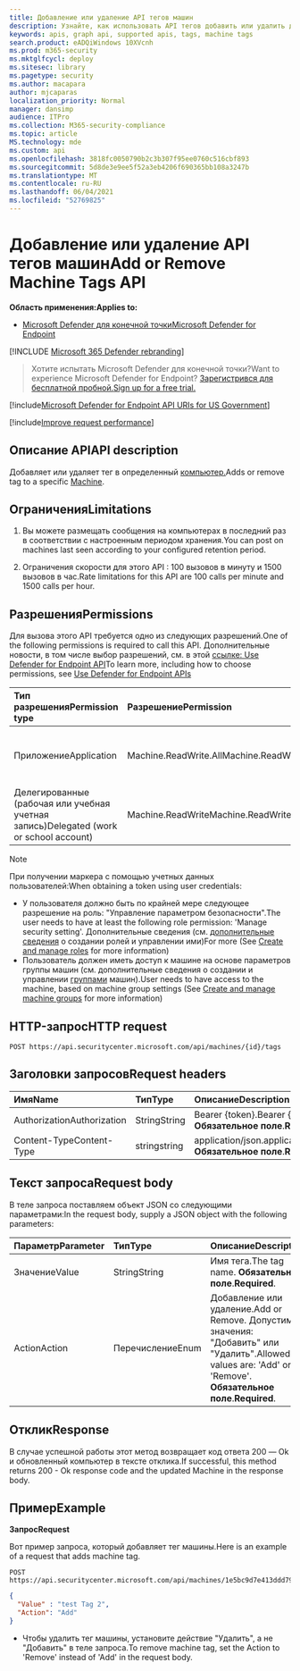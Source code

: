 ```yaml
---
title: Добавление или удаление API тегов машин
description: Узнайте, как использовать API тегов добавить или удалить для добавления или удаления тега для машины в Microsoft Defender для конечной точки.
keywords: apis, graph api, supported apis, tags, machine tags
search.product: eADQiWindows 10XVcnh
ms.prod: m365-security
ms.mktglfcycl: deploy
ms.sitesec: library
ms.pagetype: security
ms.author: macapara
author: mjcaparas
localization_priority: Normal
manager: dansimp
audience: ITPro
ms.collection: M365-security-compliance
ms.topic: article
MS.technology: mde
ms.custom: api
ms.openlocfilehash: 3818fc0050790b2c3b307f95ee0760c516cbf893
ms.sourcegitcommit: 5d8de3e9ee5f52a3eb4206f690365bb108a3247b
ms.translationtype: MT
ms.contentlocale: ru-RU
ms.lasthandoff: 06/04/2021
ms.locfileid: "52769825"
---
```

# <a name="add-or-remove-machine-tags-api"></a><span data-ttu-id="26601-104">Добавление или удаление API тегов машин</span><span class="sxs-lookup"><span data-stu-id="26601-104">Add or Remove Machine Tags API</span></span>

<span data-ttu-id="26601-105">**Область применения:**</span><span class="sxs-lookup"><span data-stu-id="26601-105">**Applies to:**</span></span>

- [<span data-ttu-id="26601-106">Microsoft Defender для конечной точки</span><span class="sxs-lookup"><span data-stu-id="26601-106">Microsoft Defender for Endpoint</span></span>](https://go.microsoft.com/fwlink/p/?linkid=2154037)

[!INCLUDE [Microsoft 365 Defender rebranding](../../includes/microsoft-defender.md)]

> <span data-ttu-id="26601-107">Хотите испытать Microsoft Defender для конечной точки?</span><span class="sxs-lookup"><span data-stu-id="26601-107">Want to experience Microsoft Defender for Endpoint?</span></span> [<span data-ttu-id="26601-108">Зарегистрився для бесплатной пробной.</span><span class="sxs-lookup"><span data-stu-id="26601-108">Sign up for a free trial.</span></span>](https://www.microsoft.com/microsoft-365/windows/microsoft-defender-atp?ocid=docs-wdatp-exposedapis-abovefoldlink) 

[!include[Microsoft Defender for Endpoint API URIs for US Government](../../includes/microsoft-defender-api-usgov.md)]

[!include[Improve request performance](../../includes/improve-request-performance.md)]

## <a name="api-description"></a><span data-ttu-id="26601-109">Описание API</span><span class="sxs-lookup"><span data-stu-id="26601-109">API description</span></span>

<span data-ttu-id="26601-110">Добавляет или удаляет тег в определенный [компьютер.](machine.md)</span><span class="sxs-lookup"><span data-stu-id="26601-110">Adds or remove tag to a specific [Machine](machine.md).</span></span>

## <a name="limitations"></a><span data-ttu-id="26601-111">Ограничения</span><span class="sxs-lookup"><span data-stu-id="26601-111">Limitations</span></span>

1. <span data-ttu-id="26601-112">Вы можете размещать сообщения на компьютерах в последний раз в соответствии с настроенным периодом хранения.</span><span class="sxs-lookup"><span data-stu-id="26601-112">You can post on machines last seen according to your configured retention period.</span></span>

2. <span data-ttu-id="26601-113">Ограничения скорости для этого API : 100 вызовов в минуту и 1500 вызовов в час.</span><span class="sxs-lookup"><span data-stu-id="26601-113">Rate limitations for this API are 100 calls per minute and 1500 calls per hour.</span></span>


## <a name="permissions"></a><span data-ttu-id="26601-114">Разрешения</span><span class="sxs-lookup"><span data-stu-id="26601-114">Permissions</span></span>

<span data-ttu-id="26601-115">Для вызова этого API требуется одно из следующих разрешений.</span><span class="sxs-lookup"><span data-stu-id="26601-115">One of the following permissions is required to call this API.</span></span> <span data-ttu-id="26601-116">Дополнительные новости, в том числе выбор разрешений, см. в этой [ссылке: Use Defender for Endpoint API](apis-intro.md)</span><span class="sxs-lookup"><span data-stu-id="26601-116">To learn more, including how to choose permissions, see [Use Defender for Endpoint APIs](apis-intro.md)</span></span>

<span data-ttu-id="26601-117">Тип разрешения</span><span class="sxs-lookup"><span data-stu-id="26601-117">Permission type</span></span> |    <span data-ttu-id="26601-118">Разрешение</span><span class="sxs-lookup"><span data-stu-id="26601-118">Permission</span></span>    |    <span data-ttu-id="26601-119">Имя отображения разрешений</span><span class="sxs-lookup"><span data-stu-id="26601-119">Permission display name</span></span>
:---|:---|:---
<span data-ttu-id="26601-120">Приложение</span><span class="sxs-lookup"><span data-stu-id="26601-120">Application</span></span> |    <span data-ttu-id="26601-121">Machine.ReadWrite.All</span><span class="sxs-lookup"><span data-stu-id="26601-121">Machine.ReadWrite.All</span></span> |    <span data-ttu-id="26601-122">'Read and write all machine information'</span><span class="sxs-lookup"><span data-stu-id="26601-122">'Read and write all machine information'</span></span>
<span data-ttu-id="26601-123">Делегированные (рабочая или учебная учетная запись)</span><span class="sxs-lookup"><span data-stu-id="26601-123">Delegated (work or school account)</span></span> | <span data-ttu-id="26601-124">Machine.ReadWrite</span><span class="sxs-lookup"><span data-stu-id="26601-124">Machine.ReadWrite</span></span> | <span data-ttu-id="26601-125">'Read and write machine information'</span><span class="sxs-lookup"><span data-stu-id="26601-125">'Read and write machine information'</span></span>

>[!Note]
> <span data-ttu-id="26601-126">При получении маркера с помощью учетных данных пользователей:</span><span class="sxs-lookup"><span data-stu-id="26601-126">When obtaining a token using user credentials:</span></span>
>
>- <span data-ttu-id="26601-127">У пользователя должно быть по крайней мере следующее разрешение на роль: "Управление параметром безопасности".</span><span class="sxs-lookup"><span data-stu-id="26601-127">The user needs to have at least the following role permission: 'Manage security setting'.</span></span> <span data-ttu-id="26601-128">Дополнительные сведения (см. [дополнительные сведения](user-roles.md) о создании ролей и управлении ими)</span><span class="sxs-lookup"><span data-stu-id="26601-128">For more  (See [Create and manage roles](user-roles.md) for more information)</span></span>
>- <span data-ttu-id="26601-129">Пользователь должен иметь доступ к машине на основе параметров группы машин (см. дополнительные сведения о создании и управлении [группами](machine-groups.md) машин).</span><span class="sxs-lookup"><span data-stu-id="26601-129">User needs to have access to the machine, based on machine group settings (See [Create and manage machine groups](machine-groups.md) for more information)</span></span>

## <a name="http-request"></a><span data-ttu-id="26601-130">HTTP-запрос</span><span class="sxs-lookup"><span data-stu-id="26601-130">HTTP request</span></span>

```http
POST https://api.securitycenter.microsoft.com/api/machines/{id}/tags
```

## <a name="request-headers"></a><span data-ttu-id="26601-131">Заголовки запросов</span><span class="sxs-lookup"><span data-stu-id="26601-131">Request headers</span></span>

<span data-ttu-id="26601-132">Имя</span><span class="sxs-lookup"><span data-stu-id="26601-132">Name</span></span> | <span data-ttu-id="26601-133">Тип</span><span class="sxs-lookup"><span data-stu-id="26601-133">Type</span></span> | <span data-ttu-id="26601-134">Описание</span><span class="sxs-lookup"><span data-stu-id="26601-134">Description</span></span>
:---|:---|:---
<span data-ttu-id="26601-135">Authorization</span><span class="sxs-lookup"><span data-stu-id="26601-135">Authorization</span></span> | <span data-ttu-id="26601-136">String</span><span class="sxs-lookup"><span data-stu-id="26601-136">String</span></span> | <span data-ttu-id="26601-137">Bearer {token}.</span><span class="sxs-lookup"><span data-stu-id="26601-137">Bearer {token}.</span></span> <span data-ttu-id="26601-138">**Обязательное поле**.</span><span class="sxs-lookup"><span data-stu-id="26601-138">**Required**.</span></span>
<span data-ttu-id="26601-139">Content-Type</span><span class="sxs-lookup"><span data-stu-id="26601-139">Content-Type</span></span> | <span data-ttu-id="26601-140">string</span><span class="sxs-lookup"><span data-stu-id="26601-140">string</span></span> | <span data-ttu-id="26601-141">application/json.</span><span class="sxs-lookup"><span data-stu-id="26601-141">application/json.</span></span> <span data-ttu-id="26601-142">**Обязательное поле**.</span><span class="sxs-lookup"><span data-stu-id="26601-142">**Required**.</span></span>

## <a name="request-body"></a><span data-ttu-id="26601-143">Текст запроса</span><span class="sxs-lookup"><span data-stu-id="26601-143">Request body</span></span>

<span data-ttu-id="26601-144">В теле запроса поставляем объект JSON со следующими параметрами:</span><span class="sxs-lookup"><span data-stu-id="26601-144">In the request body, supply a JSON object with the following parameters:</span></span>

<span data-ttu-id="26601-145">Параметр</span><span class="sxs-lookup"><span data-stu-id="26601-145">Parameter</span></span> |    <span data-ttu-id="26601-146">Тип</span><span class="sxs-lookup"><span data-stu-id="26601-146">Type</span></span>    | <span data-ttu-id="26601-147">Описание</span><span class="sxs-lookup"><span data-stu-id="26601-147">Description</span></span>
:---|:---|:---
<span data-ttu-id="26601-148">Значение</span><span class="sxs-lookup"><span data-stu-id="26601-148">Value</span></span> |    <span data-ttu-id="26601-149">String</span><span class="sxs-lookup"><span data-stu-id="26601-149">String</span></span> |    <span data-ttu-id="26601-150">Имя тега.</span><span class="sxs-lookup"><span data-stu-id="26601-150">The tag name.</span></span> <span data-ttu-id="26601-151">**Обязательное поле**.</span><span class="sxs-lookup"><span data-stu-id="26601-151">**Required**.</span></span>
<span data-ttu-id="26601-152">Action</span><span class="sxs-lookup"><span data-stu-id="26601-152">Action</span></span>    | <span data-ttu-id="26601-153">Перечисление</span><span class="sxs-lookup"><span data-stu-id="26601-153">Enum</span></span> |    <span data-ttu-id="26601-154">Добавление или удаление.</span><span class="sxs-lookup"><span data-stu-id="26601-154">Add or Remove.</span></span> <span data-ttu-id="26601-155">Допустимые значения: "Добавить" или "Удалить".</span><span class="sxs-lookup"><span data-stu-id="26601-155">Allowed values are: 'Add' or 'Remove'.</span></span> <span data-ttu-id="26601-156">**Обязательное поле**.</span><span class="sxs-lookup"><span data-stu-id="26601-156">**Required**.</span></span>


## <a name="response"></a><span data-ttu-id="26601-157">Отклик</span><span class="sxs-lookup"><span data-stu-id="26601-157">Response</span></span>

<span data-ttu-id="26601-158">В случае успешной работы этот метод возвращает код ответа 200 — Ok и обновленный компьютер в тексте отклика.</span><span class="sxs-lookup"><span data-stu-id="26601-158">If successful, this method returns 200 - Ok response code and the updated Machine in the response body.</span></span>

## <a name="example"></a><span data-ttu-id="26601-159">Пример</span><span class="sxs-lookup"><span data-stu-id="26601-159">Example</span></span>

<span data-ttu-id="26601-160">**Запрос**</span><span class="sxs-lookup"><span data-stu-id="26601-160">**Request**</span></span>

<span data-ttu-id="26601-161">Вот пример запроса, который добавляет тег машины.</span><span class="sxs-lookup"><span data-stu-id="26601-161">Here is an example of a request that adds machine tag.</span></span>

```http
POST https://api.securitycenter.microsoft.com/api/machines/1e5bc9d7e413ddd7902c2932e418702b84d0cc07/tags
```

```json
{
  "Value" : "test Tag 2",
  "Action": "Add"
}
```

- <span data-ttu-id="26601-162">Чтобы удалить тег машины, установите действие "Удалить", а не "Добавить" в теле запроса.</span><span class="sxs-lookup"><span data-stu-id="26601-162">To remove machine tag, set the Action to 'Remove' instead of 'Add' in the request body.</span></span>
